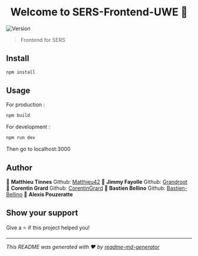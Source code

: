 <h1 align="center">Welcome to SERS-Frontend-UWE 👋</h1>
<p>
  <img alt="Version" src="https://img.shields.io/badge/version-1.0.0-blue.svg?cacheSeconds=2592000" />
</p>

> Frontend for SERS

## Install

```sh
npm install
```

## Usage

For production :
```sh
npm build
```

For development :
```sh
npm run dev
```
Then go to localhost:3000

## Author

👤 **Matthieu Tinnes**
Github: [Matthieu42](https://github.com/Matthieu42)
👤 **Jimmy Fayolle**
Github: [Grandroot](https://github.com/Grandroot)
👤 **Corentin Grard**
Github: [CorentinGrard](https://github.com/CorentinGrard)
👤 **Bastien Bellino**
Github: [Bastien-Bellino](https://github.com/Bastien-Bellino)
 👤 **Alexis Pouzeratte**

## Show your support

Give a ⭐️ if this project helped you!

***
_This README was generated with ❤️ by [readme-md-generator](https://github.com/kefranabg/readme-md-generator)_
